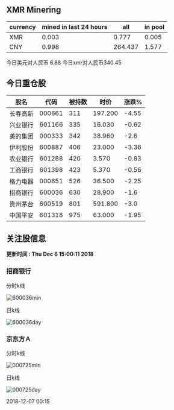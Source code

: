 ## XMR Minering

|currency|mined in last 24 hours|all|in pool|
|---|---|---|---|
|XMR|0.003|0.777|0.005|
|CNY|0.998|264.437|1.577|

今日美元对人民币 6.88	今日xmr对人民币340.45


## 今日重仓股 

|股名|代码|被持数|时价|涨跌%|
|---|---|---|---|---|
|长春高新|000661|311|197.200|-4.55|
|兴业银行|601166|335|16.030|-0.62|
|美的集团|000333|342|38.960|-2.6|
|伊利股份|600887|406|23.000|-3.36|
|农业银行|601288|420|3.570|-0.83|
|工商银行|601398|423|5.370|-0.56|
|格力电器|000651|526|36.500|-2.25|
|招商银行|600036|630|28.900|-1.6|
|贵州茅台|600519|801|591.800|-3.0|
|中国平安|601318|975|63.000|-1.95|

## 关注股信息
**更新时间 : Thu Dec  6 15:00:11 2018**
### 招商银行 
分时k线

![600036min](http://image.sinajs.cn/newchart/min/n/sh600036.gif)

日k线

![600036day](http://image.sinajs.cn/newchart/daily/n/sh600036.gif)

### 京东方Ａ 
分时k线

![000725min](http://image.sinajs.cn/newchart/min/n/sz000725.gif)

日k线

![000725day](http://image.sinajs.cn/newchart/daily/n/sz000725.gif)

2018-12-07 00:15